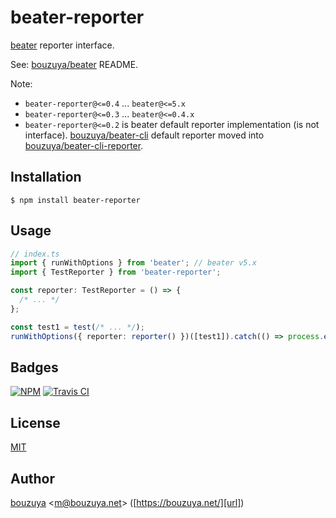# beater-reporter

[beater][bouzuya/beater] reporter interface.

See: [bouzuya/beater][] README.

Note:

- `beater-reporter@<=0.4` ... `beater@<=5.x`
- `beater-reporter@<=0.3` ... `beater@<=0.4.x`
- `beater-reporter@<=0.2` is beater default reporter implementation (is not interface). [bouzuya/beater-cli][] default reporter moved into [bouzuya/beater-cli-reporter][].

[bouzuya/beater]: https://github.com/bouzuya/beater
[bouzuya/beater-cli]: https://github.com/bouzuya/beater-cli
[bouzuya/beater-cli-reporter]: https://github.com/bouzuya/beater-cli-reporter

## Installation

```
$ npm install beater-reporter
```

## Usage

```ts
// index.ts
import { runWithOptions } from 'beater'; // beater v5.x
import { TestReporter } from 'beater-reporter';

const reporter: TestReporter = () => {
  /* ... */
};

const test1 = test(/* ... */);
runWithOptions({ reporter: reporter() })([test1]).catch(() => process.exit(1));
```

## Badges

[![NPM][npm-badge-url]][npm-url]
[![Travis CI][travis-ci-badge-url]][travis-ci-url]

[npm-badge-url]: https://img.shields.io/npm/v/beater-reporter
[npm-url]: https://www.npmjs.com/package/beater-reporter
[travis-ci-badge-url]: https://img.shields.io/travis/bouzuya/beater-reporter
[travis-ci-url]: https://travis-ci.org/bouzuya/beater-reporter

## License

[MIT](LICENSE)

## Author

[bouzuya][user] &lt;[m@bouzuya.net][email]&gt; ([https://bouzuya.net/][url])

[user]: https://github.com/bouzuya
[email]: mailto:m@bouzuya.net
[url]: https://bouzuya.net/
